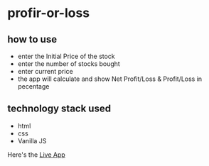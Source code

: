# profir-or-loss

## how to use
- enter the Initial Price of the stock
- enter the number of stocks bought
- enter current price
- the app will calculate and show Net Profit/Loss & Profit/Loss in pecentage 

## technology stack used
- html
- css
- Vanilla JS

Here's the [Live App](https://profitorloss-mk.netlify.app/)
